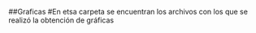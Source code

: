 ##Graficas
#En etsa carpeta se encuentran los archivos con los que se realizó la obtención de gráficas

